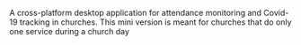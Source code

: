 A cross-platform desktop application for attendance monitoring and Covid-19 tracking in churches. This mini version is meant for churches that do only one service during a church day
